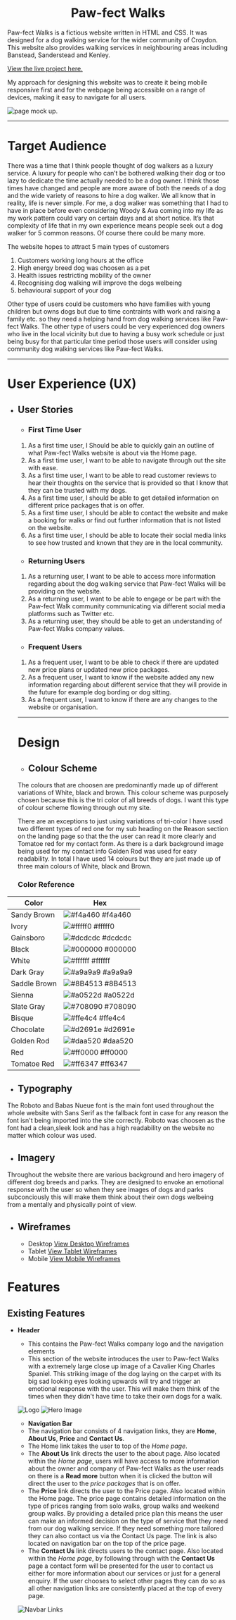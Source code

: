 <h1 align="center">Paw-fect Walks</h1>

Paw-fect Walks is a fictious website written in HTML and CSS. It was designed for a dog walking service for the wider community of Croydon. This website also provides walking services in neighbouring areas including Banstead, Sanderstead and Kenley. 

[View the live project here.](https://joycey83.github.io/Paw-fect-Walks/)

My approach for designing this website was to create it being mobile responsive first and for the webpage being accessible on a range of devices, making it easy to navigate for all users.


![page mock up.](assets/images/final-mock-up.PNG)

-----
# Target Audience


There was a time that I think people thought of dog walkers as a luxury service.  A luxury for people who can’t be bothered walking their dog or too lazy to dedicate the time actually needed to be a dog owner.  I think those times have changed and people are more aware of both the needs of a dog and the wide variety of reasons to hire a dog walker.
We all know that in reality, life is never simple.   For me, a dog walker was something that I had to have in place before even considering Woody & Ava coming into my life as my work pattern could vary on certain days and at short notice. It’s that complexity of life that in my own experience means people seek out a dog walker for 5 common reasons. Of course there could be many more.

The website hopes to attract 5 main types of customers

1. Customers working long hours at the office
2. High energy breed dog was choosen as a pet
3. Health issues restricting mobility of the owner
4. Recognising dog walking will improve the dogs welbeing
5. behavioural support of your dog


Other  type of users could be customers who have families with young children but owns dogs but due to time contraints with work and raising a family etc. so they need a helping hand from dog walking services like Paw-fect Walks. The other type of users could be very experienced dog owners who live in the local vicinity but due to having a busy work schedule or just being busy for that particular time period those users will consider using community dog walking services like Paw-fect Walks. 

-----
# User Experience (UX)

+ ## User Stories

    - ### First Time User
    1. As a first time user, I Should be able to quickly gain an outline of what Paw-fect Walks website is about via the Home page.
    2. As a first time user, I want to be able to navigate through out the site with ease.
    3. As a first time user, I want to be able to read customer reviews to hear their thoughts on the service that is provided so that I know that they can be trusted with my dogs.
    4. As a first time user, I should be able to get detailed information on different price packages that is on offer.
    5. As a first time user, I should be able to contact the website and make a booking for walks or find out further information that is not listed on the website.
    6. As a first time user, I should be able to locate their social media links to see how trusted and known that they are in the local community.

    - ### Returning Users
    1. As a returning user, I want to be able to access more information regarding about the dog walking service that Paw-fect Walks will be providing on the website.
    2. As a returning user, I want to be able to engage or be part with the Paw-fect Walk community communicating via different social media platforms such as Twitter etc.
    3. As a returning user, they should be able to get an understanding of Paw-fect Walks company values.
    - ### Frequent Users
    1. As a frequent user, I want to be able to check if there are updated new price plans or updated new price packages.
    2. As a frequent user, I want to know if the website added any new information regarding about different service that they will provide in the future for example dog bording or dog sitting.
    3. As a frequent user, I want to know if there are any changes to the website or organisation.
    
    ---
    # Design
    
    
    + ## Colour Scheme
    The colours that are choosen are predominantly made up of different variations of White, black and brown. This colour scheme was purposely chosen because this is the tri color of all breeds of dogs. I want this type of colour scheme flowing through out my site.

    There are an exceptions to just using variations of tri-color  I have used two different types of red one for my sub heading on the Reason section on the landing page so that the the user can read it more clearly and Tomatoe red for my contact form. As there is a dark background image being used for my contact info Golden Rod was used for easy readability. In total I have used 14 colours but they are just made up of three main colours of White, black and Brown. 

    ### Color Reference

| Color             | Hex                                                                |
| ----------------- | ------------------------------------------------------------------ |
| Sandy Brown   |  ![#f4a460](assets/images/color-1.JPG) #f4a460 |
| Ivory         |  ![#fffff0](assets/images/color-2.JPG) #fffff0 |
| Gainsboro     |  ![#dcdcdc](assets/images/color-3.JPG) #dcdcdc |
| Black         |  ![#000000](assets/images/color-4.JPG) #000000 |
| White         |  ![#ffffff](assets/images/color-5.JPG) #ffffff |
| Dark Gray     |  ![#a9a9a9](assets/images/color-6.JPG) #a9a9a9 |
| Saddle Brown  |  ![#8B4513](assets/images/color-7.JPG) #8B4513 |
| Sienna        |  ![#a0522d](assets/images/color-8.JPG) #a0522d |
| Slate Gray    |  ![#708090](assets/images/color-9.JPG) #708090 |
| Bisque        |  ![#ffe4c4](assets/images/color-10.JPG) #ffe4c4 |
| Chocolate     |  ![#d2691e](assets/images/color-11.JPG) #d2691e |
| Golden Rod    |  ![#daa520](assets/images/color-12.JPG) #daa520 |
| Red           |  ![#ff0000](assets/images/color-13.JPG) #ff0000 |
| Tomatoe Red   |  ![#ff6347](assets/images/color-14.JPG) #ff6347 |


+ ## Typography
The Roboto and Babas Nueue font is the main font used throughout the whole website with Sans Serif as the fallback font in case for any reason the font isn't being imported into the site correctly. Roboto was choosen as the font had a clean,sleek look and has a high readability on the website no matter which colour was used.

+ ## Imagery
Throughout the website there are various background and hero imagery of different dog breeds and parks. They are designed to envoke an emotional response with the user so when they see images of dogs and parks subconciously this will make them think about their own dogs welbeing from a mentally and physically point of view.

+ ## Wireframes


  * Desktop
  [View Desktop Wireframes](assets/images/desktop-wireframes.jpg)
  * Tablet
  [View Tablet Wireframes](assets/images/tablet-wireframes.jpg)
  * Mobile
  [View Mobile Wireframes](assets/images/mobile-wireframes.jpg)

# Features
## Existing Features

* **Header**
  * This contains the Paw-fect Walks company logo and the navigation elements
  * This section of the website introduces the user to Paw-fect Walks with a extremely large close up image of a
  Cavalier King Charles Spaniel. This striking image of the dog laying on the carpet with its big sad looking eyes looking upwards will try and trigger an emotional response with the user. This will make them think of the times when they didn't have time to take their own dogs for a walk.

  ![Logo](assets/images/logo.JPG)
  ![Hero Image](assets/images/cocker-spaniel.jpg)
  

  * **Navigation Bar**
  * The navigation bar consists of 4 navigation links, they are **Home**, **About Us**, **Price** and **Contact Us**.
  * The Home link takes the user to top of the *Home page*.
  * The **About Us** link directs the user to the about page. Also located within the *Home page*, users will have access to more information about the owner and company of Paw-fect Walks as the user reads on there is a **Read more** button when it is clicked the button will direct the user to the *price packages* that is on offer.
  * The **Price** link directs the user to the Price page. Also located within the Home page. The price page contains detailed information on the type of prices ranging from solo walks, group walks and weekend group walks. By providing a detailed price plan this means the user can make an informed decision on the type of service that they need from our dog walking service. If they need something more tailored they can also contact us via the Contact Us page. The link is also located on navigation bar on the top of the price page.
  * The **Contact Us** link directs users to the contact page. Also located within the *Home page*, by following through with the **Contact Us** page a contact form will be presented for the user to contact us either for more information about our services or just for a general enquiry. If the user chooses to select other pages they can do so as all other navigation links are consistently placed at the top of every page.



  ![Navbar Links](assets/images/navbar-links.JPG)
  










